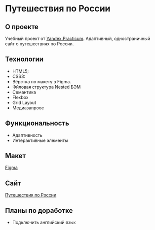 # Путешествия по России
## О проекте
Учебный проект от [Yandex.Practicum](https://practicum.yandex.ru/web/, "Practicum"). Адаптивный, одностраничный сайт о путешествиях по России.
## Технологии
+ HTML5;
+ CSS3:
+ Вёрстка по макету в Figma.
+ Фйловая структура Nested БЭМ
+ Семантика
+ Flexbox
+ Grid Layout
+ Медиазапроос
## Функциональность
+ Адаптивность
+ Интерактивные элементы
## Макет 
[Figma](https://www.figma.com/file/5S2WSbEFL6awjVWJ0NWL8Q/Sprint-3_-Russia-_-desktop-%2B-mobile?node-id=28503%3A0&t=tmB0NG0ZCBw8ZXe3-0, "Figma")
## Сайт
[Путешествия по России](https://flegentovaan.github.io/russian-travel/, "Путешествия по России")
## Планы по доработке
+ Подключить английский язык

